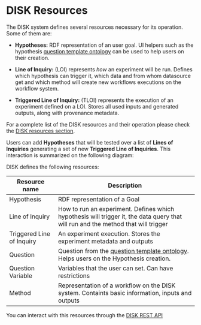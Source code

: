# DISK Resources

The DISK system defines several resources necessary for its operation. Some of them are:

 - **Hypotheses:** RDF representation of an user goal. UI helpers such as the hypothesis [question template ontology](/question-ontology) can be used to help users on their creation.

 - **Line of Inquiry:** (LOI) represents *how* an experiment will be run. Defines which hypothesis can trigger it, which data and from whom datasource get and which method will create new workflows executions on the workflow system.

 - **Triggered Line of Inquiry:** (TLOI) represents the execution of an experiment defined on a LOI. Stores all used inputs and generated outputs, along with provenance metadata.

For a complete list of the DISK resources and their operation please check the [DISK resources section](/resources).

Users can add **Hypotheses** that will be tested over a list of **Lines of Inquiries** generating a set of new **Triggered Line of Inquiries**. This interaction is summarized on the following diagram:

DISK defines the following resources:

| Resource name | Description |
| ------------- | ----------- |
| Hypothesis | RDF representation of a Goal |
| Line of Inquiry | How to run an experiment. Defines which hypothesis will trigger it, the data query that will run and the method that will trigger  | 
| Triggered Line of Inquiry | An experiment execution. Stores the experiment metadata and outputs |
| Question | Question from the [question template ontology](/question-ontology). Helps users on the Hypothesis creation. |
| Question Variable | Variables that the user can set. Can have restrictions |
| Method | Representation of a workflow on the DISK system. Containts basic information, inputs and outputs |


You can interact with this resources through the [DISK REST API](/rest)